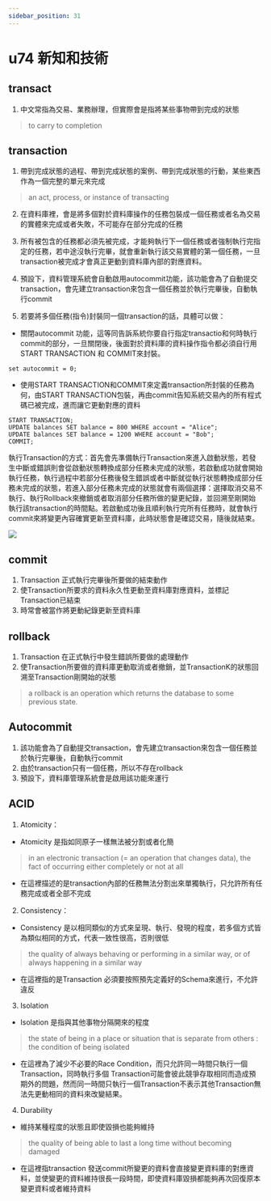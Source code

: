 ```yaml
---
sidebar_position: 31
---
```


# u74 新知和技術 


## transact
1. 中文常指為交易、業務辦理，但實際會是指將某些事物帶到完成的狀態
> to carry to completion

## transaction
1. 帶到完成狀態的過程、帶到完成狀態的案例、帶到完成狀態的行動，某些東西作為一個完整的單元來完成
> an act, process, or instance of transacting
2. 在資料庫裡，會是將多個對於資料庫操作的任務包裝成一個任務或者名為交易的實體來完成或者失敗，不可能存在部分完成的任務
3. 所有被包含的任務都必須先被完成，才能夠執行下一個任務或者強制執行完指定的任務，若中途沒執行完畢，就會重新執行該交易實體的第一個任務，一旦transaction被完成才會真正更動到資料庫內部的對應資料。

4. 預設下，資料管理系統會自動啟用autocommit功能，該功能會為了自動提交transaction，會先建立transaction來包含一個任務並於執行完畢後，自動執行commit


5. 若要將多個任務(指令)封裝同一個transaction的話，具體可以做：
  - 關閉autocommit 功能，這等同告訴系統你要自行指定transactio和何時執行commit的部分，一旦關閉後，後面對於資料庫的資料操作指令都必須自行用START TRANSACTION 和 COMMIT來封裝。
  ```
  set autocommit = 0; 
  ```
  - 使用START TRANSACTION和COMMIT來定義transaction所封裝的任務為何，由START TRANSACTION包裝，再由commit告知系統交易內的所有程式碼已被完成，進而讓它更動對應的資料
  ```
  START TRANSACTION;
  UPDATE balances SET balance = 800 WHERE account = "Alice";
  UPDATE balances SET balance = 1200 WHERE account = "Bob";
  COMMIT;
  ```
執行Transaction的方式：首先會先準備執行Transaction來進入啟動狀態，若發生中斷或錯誤則會從啟動狀態轉換成部分任務未完成的狀態，若啟動成功就會開始執行任務，執行過程中若部分任務後發生錯誤或者中斷就從執行狀態轉換成部分任務未完成的狀態，若進入部分任務未完成的狀態就會有兩個選擇：選擇取消交易不執行、執行Rollback來撤銷或者取消部分任務所做的變更紀錄，並回溯至剛開始執行該transaction的時間點。若啟動成功後且順利執行完所有任務時，就會執行commit來將變更內容確實更新至資料庫，此時狀態會是確認交易，隨後就結束。

![](https://res.cloudinary.com/dqfxgtyoi/image/upload/v1642239042/blog/database/transactionFlowChart_o2ms06.png)


## commit
1. Transaction 正式執行完畢後所要做的結束動作
2. 使Transaction所要求的資料永久性更動至資料庫對應資料，並標記Transaction已結束
3. 時常會被當作將更動紀錄更新至資料庫

## rollback
1. Transaction 在正式執行中發生錯誤所要做的處理動作
2. 使Transaction所要做的資料庫更動取消或者撤銷，並TransactionK的狀態回溯至Transaction剛開始的狀態
> a rollback is an operation which returns the database to some previous state.


## Autocommit
1. 該功能會為了自動提交transaction，會先建立transaction來包含一個任務並於執行完畢後，自動執行commit
2. 由於transaction只有一個任務，所以不存在rollback
3. 預設下，資料庫管理系統會是啟用該功能來運行


## ACID
1. Atomicity：
  - Atomicity 是指如同原子一樣無法被分割或者化簡 
  > in an electronic transaction (= an operation that changes data), the fact of occurring either completely or not at all
  - 在這裡描述的是transaction內部的任務無法分割出來單獨執行，只允許所有任務完成或者全部不完成
2. Consistency：
  - Consistency 是以相同類似的方式來呈現、執行、發現的程度，若多個方式皆為類似相同的方式，代表一致性很高，否則很低
  > the quality of always behaving or performing in a similar way, or of always happening in a similar way
  - 在這裡指的是Transaction 必須要按照預先定義好的Schema來進行，不允許違反
3. Isolation
  - Isolation 是指與其他事物分隔開來的程度
> the state of being in a place or situation that is separate from others : the condition of being isolated
  - 在這裡為了減少不必要的Race Condition，而只允許同一時間只執行一個Transaction，同時執行多個 Transaction可能會彼此競爭存取相同而造成預期外的問題，然而同一時間只執行一個Transaction不表示其他Transaction無法先更動相同的資料來改變結果。
4. Durability
 - 維持某種程度的狀態且即使毀損也能夠維持
 > the quality of being able to last a long time without becoming damaged
 - 在這裡指transaction 發送commit所變更的資料會直接變更資料庫的對應資料，並使變更的資料維持很長一段時間，即使資料庫毀損都能夠再次回復原本變更資料或者維持資料